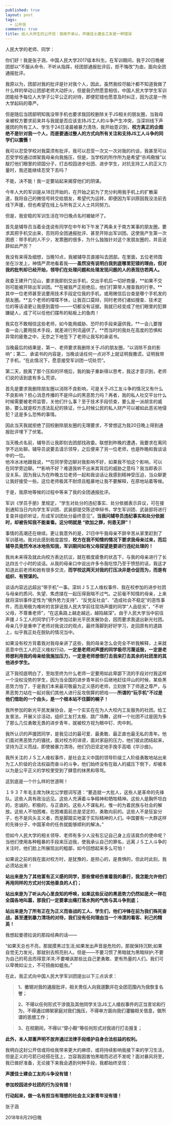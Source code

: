 ```yaml
---
published: true
layout: post
tags:
  - 公开信
comments: true
title: 给人大师生的公开信：我绝不承认，声援佳士建会工友是一种错误
---
```


人民大学的老师、同学：

你们好！我是张子涵，中国人民大学2017级本科生。在军训期间，我于20日晚被团部以“不服从命令、不听从指挥，经团部通报批评后，拒不悔改”为由，面向全团通报批评。

我原以为，团部对我的批评是针对我个人，因此，虽然我绞尽脑汁都不知道我做了什么样的举动让团部老师大动肝火，但是我仍然愿意相信，中国人民大学学生军训团能给予每位人大学子公平公正的对待，即便犯错也愿意及时纠正，因为这是一所大学起码的尊严。

但是随后当团部明知我没带手机也要求我回校删除关于JS相关的朋友圈，当我母亲被校方要求前来并与我就是否应该支持JS工人的斗争产生冲突，当深圳线下声援团的所有工人、学生于24日凌晨被暴力清场，我开始意识到，**校方真正的企图绝不是针对我一个人，而是要通过整人的方式向所有关注和支持JS工人斗争的同学们以震慑！**

我可以忍受学校对我莫须有批评，我可以忍受一次又一次对我的约谈，我甚至可以忍受学校通过绑架我母亲向我施压，但是，当学校的所作所为是希望“杀鸡儆猴”以敲打他们眼里的顽固分子，打击校园进步社团、进步学生，对抗支持工人的正义力量时，我还能继续忍受下去吗？

不能，决不能！我一定要站起来揭穿他们的阴谋。

今年人大的军训是从18日开始的，在开始之前为了充分利用我手机上的扩散渠道，我将自己的微信号转交给朋友，希望代为运转，即便因为军训原因我没法前去线下声援，但也希望在线上与所有正义人士共同努力。

但是，我安稳的军训生活在19日晚点名时被破坏了。

首先是辅导员当着全连说有同学在中午和下午发了两条关于南方某事的朋友圈，要求其把手机交出来，否则将全团通报批评、甚至开除出军训团。这使我产生第一次困惑：带手机的人不少，发票圈的很多，为什么独独针对这个发朋友圈的，并且说辞如此严厉？

我没有来得及细想，当晚10点，我被辅导员直接叫去团部。在里面，五位老师围坐在沙发上，神情严肃地看着我——**虽然没有说明白我到底哪里犯错的理由，但对我的批判却已经开始，领导们在处理问题和处理发现问题的人的表现彷若两人。**

政委王建开门见山，要求我即刻交出手机，交出手机后一切好商量，**如果不交则可能被开除出军训团。**在被我严正拒绝后，他们打算带人搜查我的行李。**其中一位老师甚至说要用技术手段定位我的手机，或用微信后台查是哪个手机发的朋友圈。**五个老师的喋喋不休，让我百口莫辩，同时老师们诸如搜查、技术定位的等话语更让我感到震惊——一切都没有证据，我就已经变成了他们眼里的犯罪嫌疑人，成了可以任他们摆布的粘板上的鱼肉！

我实在不敢相信这些老师，如今能用威胁、恐吓的手段来逼供我，**一会儿要搜查一会儿要用技术手段，就差进行刑讯逼供了。**而当时的我处在高度的恐惧和异常的疲惫之中，无奈之下地签下了老师让我写的承诺书。

当晚最后的结果是，第一、老师要求我删除关于JS的朋友圈，“以消除不良的影响”；第二、承诺书的内容是，当晚谈话任何一点对不上就证明我撒谎，证明我带了手机，“在此情况下，愿意接受军训团一切处罚”。

第二天，脱离了那个压抑的环境后，我的脑子重新得以思考，我这才意识到，老师们说的话到底有多么荒谬。

首先是要求我删除朋友圈以消除不良影响，可是关于JS工友斗争的情况又有什么不良影响？担心消息传播的不是坪山的黑恶势力吗？再者，我的私人社交平台什么时候需要被老师监管，关他们什么事？至于技术手段侦查，要么是一派胡言的威胁，要么就是校方违法乱纪的铁证，什么时候公民的私人财产可以被如此恶劣地侵犯？这是多么恐怖的事情。

因此当天我就拒绝了回校删除朋友圈的无理要求，不曾想这为我20日晚上得到通报批评埋下了伏笔。

当天晚点名前，辅导员让我即刻去团部找政委。联想到昨晚的遭遇，我要求在离同学不远处聊。辅导员说要去请示领导，之后便来了另一位老师，也是昨晚和我谈话中的一位。   
他冷冰冰地跟我说，**在同学旁边聊对我影响不好，如果我不怕这个影响，可以在同学旁边聊。**影响不好？难道我听不出来其背后的威胁之意吗？我当即表示没关系，因为我认为在昨晚五位老师一起和我谈话让我感到精神受压迫，当众聊更让我好接受一些。这位老师极其不耐烦且粗暴地让我不要解释，在原地站着等候。

于是，我原地等候的过程中等来了我的全团通报批评。

军训《学员手册》里规定，“学生对处分的违纪事实、处分依据表示异议，可在接到通知当日内向学生军训团、武装部提交陈述申辩书，学生军训团、武装部将进行复查并组织听证，形成军训团处分最终意见”。**当我问辅导员违纪事实和处分依据时，却被告知我不能查看。这分明就是 “欲加之罪，何患无辞”！**

事情的高潮还在继续。更让我意外的是，21日中午我母亲不辞辛苦从家里赶到了军训基地。我对此感到极度震惊，**校方在我不知情的情况下要求我母亲过来，而后辅导员竟然冷冰冰地告知我，军训期间如有父母探望是要进行违纪处理的！**

我尚未来得及就此向校方表达抗议，就在极度疲惫的状态下，与我的母亲进行了长达四五个小时的谈话。从我的母亲口中说出许多令我吃惊乃至于愤怒的话，我这才知道此前老师和她有很多交流，**而学校这两天对我的打压决非是仓促而为，而是有组织、有预谋的。**

谈话内容远远超出“带手机”一事。深圳ＪＳ工人维权事件、我在校参加的进步社团与母亲的质问、失望、焦虑揉在一起压得我喘不过气。之前毫不知情的母亲，上来就将深圳事件定性为“境外势力支持”、“反党反社会”、“造成社会不稳定”的恶性事件，而且用极为难听的言辞诋毁人民大学前往现场声援的同学“人品低劣”，“不听父母，不尊重老师”，“在这条路上越走越远，越陷越深”。由于人民大学当中前往声援ＪＳ工人的同学们不少参加过新光平民发展协会，因而要求我退出新光社团。母亲几乎是重申了老师对我说过的观点，最终落脚到好好学习，走回原有的道路上，似乎我正处在脱轨的情况当中。

如果没有校方背着我对我母亲讲了这些，我的母亲怎么会完全不听我解释，上来就恶意中伤工人的正义维权行动，**一定是老师对声援的同学极尽污蔑诋毁，一定是老师想利用我的母亲给我施加压力，一定是老师想借打击我来打击其余的社团里的其他进步学生。**

这下我彻底明白了，至始至终为什么老师一定要用如此卑鄙下流的手段对付我这样一个没权没势的学生，因为当全国的进步青年前仆后继地赶往坪山的时候，某些黑恶势力怕了，于是我们本来最可敬最为正义感的老师，立刻放下了师道之尊严，与黑恶势力站在一起对我们其他人进行反攻倒算的把戏——**所谓的“玩手机”不过是他们借助的一个由头，是一个根本站不住脚的幌子！**

我所参加的新光平民发展协会，是一个实实在在为人大校内工友服务的社团。给工友普法，开展义诊活动，组织工友打太极、跳广场舞，这样一个社团不过是因为多了那么几位勇敢无畏的进步青年，就被校方视为眼中钉、肉中刺。

我所认识的声援团同学，是我见过的最可爱、最勇敢、最正直也最无私的青年。他们面对黑恶势力的骚扰，面对校方的诽谤，面对家庭的压力，他们彼此团结起来，坚持为正义而战，即使被暴力清场，他们仍旧坚定地手挽手高唱《华沙曲》。

我所关注的ＪＳ工人维权事件，是社会主义中国的领导阶级工人阶级勇敢地站出来为工人阶级的合法权益而奋斗的斗争，他们始终没有在敌人的威压下倒下，却被本以为是公平正义的学校里受到了肆意的抹黑和辱骂。

这到底是一个什么样的世道啊！

１９３７年毛主席为陕北公学题词写道：“要造就一大批人，这些人是革命的先锋队。这些人具有政治远见。这些人充满着斗争精神和牺牲精神。这些人是胸怀坦白的，忠诚的，积极的，与正直的。这些人不谋私利，惟一的为着民族与社会的解放。这些人不怕困难，在困难面前总是坚定的，勇敢向前的。这些人不是狂妄分子，也不是风头主义者，而是脚踏实地富于实际精神的人们。中国要有一大群这样的先锋分子，中国革命的任务就能够顺利的解决。”

但如今人民大学的相关领导、老师有多少人没有忘记自己身上应该肩负的使命呢？当他们使用各种粗暴的手段来压迫我，使我承认自己的罪名，远离ＪＳ工人斗争的关注时，他们脸上所展现出的粗鄙，如今回想起来多么可怕！

如果说之前的我在面对校方时，是犹豫的，是担心的，是畏惧的，但此时此刻，我必须站出来！

**站出来是为了其他富有正义感的同学，那些曾经伤害着我的暴行，我怎能允许他们再用同样的方式对付其他善良的人们；**

**站出来是为了听从内心里良知的呼唤，如果这些反动的黑恶势力仍然如恶犬一样在全国各地叫嚣，那我们一定要拿出痛打落水狗的气势与其斗争到底；**

**站出来是为了所有正在为正义而奋战的工人、学生们，他们冲锋在前为我们殊死奋战，甚至遭到暴力清场的对待，我们没有任何理由当一个冷漠的看客、利己的精英！**

我想起曼德拉说的那段经典的话——

“如果天总也不亮，那就摸黑过生活;如果发出声音是危险的，那就保持沉默;如果自觉无力发光，那就别去照亮别人。但是——不要习惯了黑暗就为黑暗辩护;不要为自己的苟且而得意洋洋;不要嘲讽那些比自己更勇敢、更有热量的人们。我们可以卑微如尘土，不可扭曲如蛆虫。”

在此，我正式向中国人民大学军训团提出以下三点诉求：

>**1、撤销对我的通报批评，相关责任人向我道歉并在全团范围内为我恢复名誉；**

>**2、不得以任何形式干涉我及其他同学关注JS工人维权事件的正当言论和行为，不得通过绑架家庭对我们施压，不得单方面向我们灌输相关信息，做所谓的思想工作；**

>**3、在校期间，不得以“穿小鞋”等任何形式对我进行打击报复；**

**此外，本人郑重声明不放弃通过法律手段维护自身合法权益的权利。**

我明白这封公开信或将给我带来更大的麻烦，或将持续影响我接下来的学习生活，但是正义的弓箭已经搭在弦上，岂容我因害怕黑暗而迟迟不发呢？面对暴风将至，我已做好准备，无论接下来我会遇到何种手段，我都始终坚信：

**声援佳士建会工友的斗争没有错！**

**参加校园进步社团的行为没有错！**

**行动起来，做一名有担当有理想的社会主义新青年没有错！**


张子涵

2018年8月29日晚
